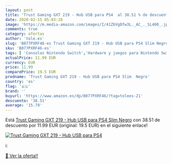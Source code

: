 ```yaml
---
layout: post
title: 'Trust Gaming GXT 219 - Hub USB para PS4  al 38.51 % de descuento'
date: 2020-02-15 05:03:28
image: 'https://m.media-amazon.com/images/I/41ZbVgDfw3L._AC_._SL400_.jpg'
comments: true
category: ofertas
author: 'tole.es'
slug: 'B077PXRF46-es Trust Gaming GXT 219 - Hub USB para PS4 Slim Negro'
sku: 'B077PXRF46-es'
tags: [ 'Consolas Nintendo Switch','Hardware y juegos para Nintendo Switch','Hogar y cocina','Muebles de TV y multimedia','Muebles de hogar','Sillas Gaming','Videojuegos','ps4', ]
actualPrice: 11.99 EUR
currency: EUR
price: 11.99
comparePrice: 19.5 EUR
prodname: 'Trust Gaming GXT 219 - Hub USB para PS4 Slim  Negro'
country: 'es'
flag: '🇪🇸'
brand: ''
buyurl: 'https://www.amazon.es/dp/B077PXRF46/?tag=tolees-21'
descuento: '38.51'
average: '15.79'
---
```


Está [Trust Gaming GXT 219 - Hub USB para PS4 Slim  Negro](https://www.amazon.es/dp/B077PXRF46/?tag=tolees-21) con 38.51 de descuento por 11.99 EUR (original: 19.5 EUR) en el siguiente enlace!

[![Trust Gaming GXT 219 - Hub USB para PS4 ](https://m.media-amazon.com/images/I/41ZbVgDfw3L._AC_._SL400_.jpg)](https://www.amazon.es/dp/B077PXRF46/?tag=tolees-21)

ℹ️:


[🛒 Ver la oferta!!](https://www.amazon.es/dp/B077PXRF46/?tag=tolees-21)
